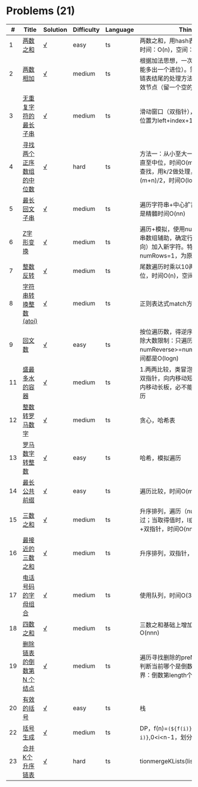 # Problems (21)

|#|Title|Solution|Difficulty|Language|Thinking|
|-|-----|--------|----------|--------|--------|
|1|[两数之和](https://leetcode-cn.com/problems/two-sum)|[√](https://github.com/MleMoe/LeetCode/tree/master/problems/two-sum)|easy|ts|两数之和，用hash表，以空间换时间。时间：O(n)，空间：O(n)|
|2|[两数相加](https://leetcode-cn.com/problems/add-two-numbers)|[√](https://github.com/MleMoe/LeetCode/tree/master/problems/add-two-numbers)|medium|ts|根据加法思想，一次遍历两个链表（可能多出一个进位）。需考虑：当到达某个链表结尾的处理方法，以及如何保留有效节点（留一个空的头节点）。|
|3|[无重复字符的最长子串](https://leetcode-cn.com/problems/longest-substring-without-repeating-characters)|[√](https://github.com/MleMoe/LeetCode/tree/master/problems/longest-substring-without-repeating-characters)|medium|ts|滑动窗口（双指针），注意左指针的移动位置为left+index+1|
|4|[寻找两个正序数组的中位数](https://leetcode-cn.com/problems/median-of-two-sorted-arrays)|[√](https://github.com/MleMoe/LeetCode/tree/master/problems/median-of-two-sorted-arrays)|hard|ts|方法一：从小至大一次遍历两个数组，直至中位，时间O(m+n)方法二：二分查找，用k/2做处理，其中k=(m+n)/2，时间O(log(m+n))|
|5|[最长回文子串](https://leetcode-cn.com/problems/longest-palindromic-substring)|[√](https://github.com/MleMoe/LeetCode/tree/master/problems/longest-palindromic-substring)|medium|ts|遍历字符串+中心扩散，str.slice(l+1,r)是精髓时间O(nn)|
|6|[Z字形变换](https://leetcode-cn.com/problems/zigzag-conversion)|[√](https://github.com/MleMoe/LeetCode/tree/master/problems/zigzag-conversion)|medium|ts|遍历+模拟，使用numRows大小的字符串数组辅助，确定行index（分-1/1方向）加入新字符。特殊输入：numRows=1，为原字符串|
|7|[整数反转](https://leetcode-cn.com/problems/reverse-integer)|[√](https://github.com/MleMoe/LeetCode/tree/master/problems/reverse-integer)|medium|ts|尾数遍历时乘以10再相加，注意符号位，时间O(n)，空间O(1)|
|8|[字符串转换整数 (atoi)](https://leetcode-cn.com/problems/string-to-integer-atoi)|[√](https://github.com/MleMoe/LeetCode/tree/master/problems/string-to-integer-atoi)|medium|ts|正则表达式match方法，使用/g|
|9|[回文数](https://leetcode-cn.com/problems/palindrome-number)|[√](https://github.com/MleMoe/LeetCode/tree/master/problems/palindrome-number)|easy|ts|按位遍历数，得逆序结果，比较；可去除大数限制：只遍历一半，终止条件numReverse>=num（考虑中位数）时间都是O(logn)|
|11|[盛最多水的容器](https://leetcode-cn.com/problems/container-with-most-water)|[√](https://github.com/MleMoe/LeetCode/tree/master/problems/container-with-most-water)|medium|ts|1.两两比较，类冒泡排序，O(nn)超时2.双指针，向内移动短板，可能增大，向内移动长板，必不能增大，故可O(n)遍历|
|12|[整数转罗马数字](https://leetcode-cn.com/problems/integer-to-roman)|[√](https://github.com/MleMoe/LeetCode/tree/master/problems/integer-to-roman)|medium|ts|贪心，哈希表|
|13|[罗马数字转整数](https://leetcode-cn.com/problems/roman-to-integer)|[√](https://github.com/MleMoe/LeetCode/tree/master/problems/roman-to-integer)|easy|ts|哈希，模拟遍历|
|14|[最长公共前缀](https://leetcode-cn.com/problems/longest-common-prefix)|[√](https://github.com/MleMoe/LeetCode/tree/master/problems/longest-common-prefix)|easy|ts|遍历比较，时间O(mn)|
|15|[三数之和](https://leetcode-cn.com/problems/3sum)|[√](https://github.com/MleMoe/LeetCode/tree/master/problems/3sum)|medium|ts|升序排列，遍历（nums[i]同前值跳过；当取得值时，l或r连续相同值跳过）+双指针，时间O(nn)|
|16|[最接近的三数之和](https://leetcode-cn.com/problems/3sum-closest)|[√](https://github.com/MleMoe/LeetCode/tree/master/problems/3sum-closest)|medium|ts|升序排列，双指针，O(nn)|
|17|[电话号码的字母组合](https://leetcode-cn.com/problems/letter-combinations-of-a-phone-number)|[√](https://github.com/MleMoe/LeetCode/tree/master/problems/letter-combinations-of-a-phone-number)|medium|ts|使用队列，时间O(3n4m)|
|18|[四数之和](https://leetcode-cn.com/problems/4sum)|[√](https://github.com/MleMoe/LeetCode/tree/master/problems/4sum)|medium|ts|三数之和基础上增加一层遍历，时间O(nnn)|
|19|[删除链表的倒数第 N 个结点](https://leetcode-cn.com/problems/remove-nth-node-from-end-of-list)|[√](https://github.com/MleMoe/LeetCode/tree/master/problems/remove-nth-node-from-end-of-list)|medium|ts|遍历寻找删除的preNode，由num->n判断当前哪个是倒数第n+1个节点。边界：倒数第length个。时间O(n)|
|20|[有效的括号](https://leetcode-cn.com/problems/valid-parentheses)|[√](https://github.com/MleMoe/LeetCode/tree/master/problems/valid-parentheses)|easy|ts|栈|
|22|[括号生成](https://leetcode-cn.com/problems/generate-parentheses)|[√](https://github.com/MleMoe/LeetCode/tree/master/problems/generate-parentheses)|medium|ts|DP，f(n)=`(${f(i)})${f(n-1-i)}`,0<i<n-1，划分为括号内和括号外|
|23|[合并K个升序链表](https://leetcode-cn.com/problems/merge-k-sorted-lists)|[√](https://github.com/MleMoe/LeetCode/tree/master/problems/merge-k-sorted-lists)|hard|ts|tionmergeKLists(lists:Array<ListNode|null>):ListNode|null{constmerge2Lists=(aList:ListNode|null,bList:ListNode|null)=>{if(!aList){returnbList}if(!bList){returnaList}constdummyHead=newListNode(),p=dummyHeadwhile(aList&&bList){if(aList.val<bList.val){p.next=aListaList=aList}else{p.next=bListbList=bList}}p.next=aList??bListreturndummyHead.next}while(lists.length>1){}for(leti=0;i<n;i=i+2){}returnnull}import{testFunction,ListNode}from'../../utils'consttestCases=[]constexpectedResults=[]testFunction(mergeKLists,testCases,expectedResults)|
